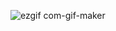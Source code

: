 ![ezgif com-gif-maker](https://user-images.githubusercontent.com/61005674/99267634-c6a60680-2856-11eb-97e4-0bb6abb6fdc2.gif)
